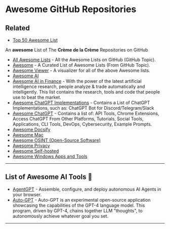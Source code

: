 # Awesome GitHub Repositories

## Related

- [Top 50 Awesome List](https://www.trackawesomelist.com/#top-50-awesome-list)

An **awesome** List of The **Crème de la Crème** Repositories on GitHub
- [All Awesome Lists](https://github.com/topics/awesome) - All the Awesome Lists on GitHub (GitHub Topic).
- [Awesome](https://github.com/sindresorhus/awesome) - A Curated List of Awesome Lists (From GitHub Topic).
- [Awesome Viewer](https://awesome.digitalbunker.dev) - A visualizer for all of the above Awesome lists.
- [Awesome AI](https://github.com/lencx/awesome-ai)
- [Awesome AI in Finance](https://github.com/georgezouq/awesome-ai-in-finance) - With the power of the latest artificial intelligence research, people analyze & trade automatically and intelligently. This list contains the research, tools and code that people use to beat the market.
- [Awesome ChatGPT Implementations](https://github.com/stars/acheong08/lists/awesome-chatgpt) - Contains a List of ChatGPT Implementations, such as: ChatGPT Bot for Discord/Telegram/Slack
- [Awesome ChatGPT](https://github.com/humanloop/awesome-chatgpt) - Contains a list of: API Tools, Chrome Extensions, Access ChatGPT From Other Platforms, Tutorials, Social Tools, Applications, CLI Tools, DevOps, Cybersecurity, Example Prompts.
- [Awesome Docsify](https://github.com/docsifyjs/awesome-docsify)
- [Awesome Mac](https://github.com/jaywcjlove/awesome-mac)
- [Awesome OSINT (Open-Source Software)](https://github.com/jivoi/awesome-osint)
- [Awesome Privacy](https://github.com/pluja/awesome-privacy)
- [Awesome Self-hosted](https://github.com/awesome-selfhosted/awesome-selfhosted)
- [Awesome Windows Apps and Tools](https://github.com/Awesome-Windows/Awesome)

---

## List of Awesome AI Tools 🤖
- [AgentGPT](https://github.com/reworkd/AgentGPT) -  Assemble, configure, and deploy autonomous AI Agents in your browser. 
- [Auto-GPT](https://github.com/Torantulino/Auto-GPT) - Auto-GPT is an experimental open-source application showcasing the capabilities of the GPT-4 language model. This program, driven by GPT-4, chains together LLM "thoughts", to autonomously achieve whatever goal you set.

---

